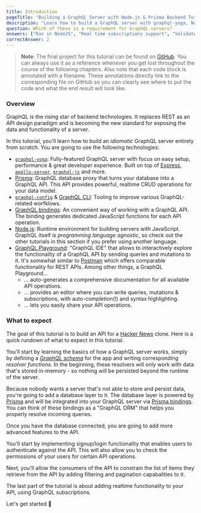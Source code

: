 ```yaml
---
title: Introduction
pageTitle: "Building a GraphQL Server with Node.js & Prisma Backend Tutorial"
description: "Learn how to build a GraphQL server with graphql-yoga, Node.JS, Express & Prisma and best practices for filters, authentication, pagination and subscriptions."
question: Which of these is a requirement for GraphQL servers?
answers: ["Run in NodeJS", "Real time subscriptions support", "Validate incoming GraphQL requests", "Automatically generate queries and mutations from schema types"]
correctAnswer: 2
---
```


> **Note**: The final project for this tutorial can be found on [GitHub](https://github.com/howtographql/graphql-js). You can always use it as a reference whenever you get lost throughout the course of the following chapters.
> Also note that each code block is annotated with a filename. These annotations directly link to the corresponding file on GitHub so you can clearly see where to put the code and what the end result will look like.

### Overview

GraphQL is the rising star of backend technologies. It replaces REST as an API design paradigm and is becoming the new standard for exposing the data and functionality of a server.

In this tutorial, you'll learn how to build an _idiomatic_ GraphQL server entirely from scratch. You are going to use the following technologies:

* [`graphql-yoga`](https://github.com/graphcool/graphql-yoga): Fully-featured GraphQL server with focus on easy setup, performance & great developer experience. Built on top of [Express](https://expressjs.com/), [`apollo-server`](https://github.com/apollographql/apollo-server), [`graphql-js`](https://github.com/graphql/graphql-js) and more.
* [Prisma](https://www.prisma.io/): GraphQL database proxy that turns your database into a GraphQL API. This API provides powerful, realtime CRUD operations for your data model.
* [`graphql-config`](https://github.com/graphcool/graphql-config) & [GraphQL CLI](https://github.com/graphql-cli/graphql-cli): Tooling to improve various GraphQL-related worfklows.
* [GraphQL bindings](https://blog.graph.cool/reusing-composing-graphql-apis-with-graphql-bindings-80a4aa37cff5): An convenient way of working with a GraphQL API. The binding generates dedicated JavaScript functions for each API operation.
* [Node.js](https://nodejs.org/en/): Runtime environment for building servers with JavaScript. GraphQL itself is _programming language agnostic_, so check out the other tutorials in this section if you prefer using another language.
* [GraphQL Playground](https://github.com/graphcool/graphql-playground): "GraphQL IDE" that allows to interactively explore the functionality of a GraphQL API by sending queries and mutations to it. It's somewhat similar to [Postman](https://www.getpostman.com/) which offers comparable functionality for REST APIs. Among other things, a GraphQL Playground...
  * ... auto-generates a comprehensive documentation for all available API operations.
  * ... provides an editor where you can write queries, mutations & subscriptions, with auto-completion(!) and syntax highlighting.
  * ... lets you easily share your API operations.

### What to expect

The goal of this tutorial is to build an API for a [Hacker News](https://news.ycombinator.com/) clone. Here is a quick rundown of what to expect in this tutorial.

You'll start by learning the basics of how a GraphQL server works, simply by defining a [_GraphQL schema_](https://blog.graph.cool/graphql-server-basics-the-schema-ac5e2950214e) for the app and writing corresponding _resolver functions_. In the beginning, these resolvers will only work with data that's stored in-memory - so nothing will be persisted beyond the runtime of the server.

Because nobody wants a server that's not able to store and persist data, you're going to add a database layer to it. The database layer is powered by [Prisma](https://www.prisma.io/) and will be integrated into your GraphQL server via [Prisma bindings](https://github.com/graphcool/prisma-binding). You can think of these bindings as a "GraphQL ORM" that helps you properly resolve incoming queries.

Once you have the database connected, you are going to add more advanced features to the API.

You'll start by implementing signup/login functionality that enables users to authenticate against the API. This will also allow you to check the permissions of your users for certain API operations.

Next, you'll allow the consumers of the API to constrain the list of items they retrieve from the API by adding filtering and pagination capabalities to it.

The last part of the tutorial is about adding realtime functionality to your API, using GraphQL subscriptions.

Let's get started 🚀